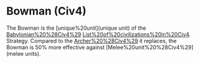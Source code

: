 # Bowman (Civ4)

The Bowman is the [unique%20unit](unique unit) of the [Babylonian%20%28Civ4%29](Babylonian) [List%20of%20civilizations%20in%20Civ4](civilization).
Strategy.
Compared to the [Archer%20%28Civ4%29](Archer) it replaces, the Bowman is 50% more effective against [Melee%20unit%20%28Civ4%29](melee units).